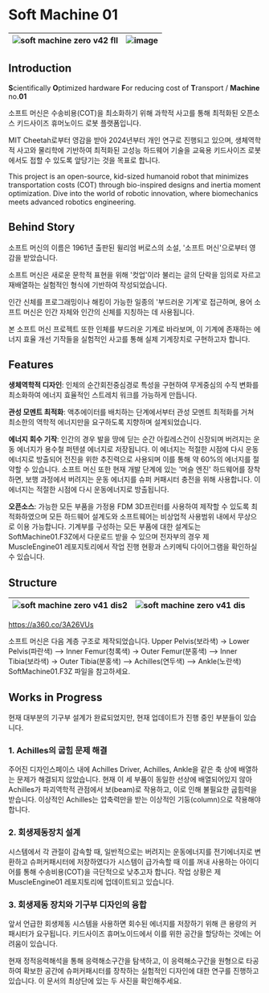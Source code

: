 # Soft Machine 01


![soft machine zero v42 fll](https://github.com/user-attachments/assets/a66a63b1-a3b4-4041-85fa-c523e927985c)| ![image](https://github.com/user-attachments/assets/018fb950-79fd-474e-acaf-8e5481559526)
--|--|


## Introduction
**S**cientifically **O**ptimized hardware **F**or reducing cost of **T**ransport / **Machine** no.**01**

소프트 머신은 수송비용(COT)을 최소화하기 위해 과학적 사고를 통해 최적화된 오픈소스 키드사이즈 휴머노이드 로봇 플랫폼입니다.

MIT Cheetah로부터 영감을 받아 2024년부터 개인 연구로 진행되고 있으며, 생체역학적 사고와 물리학에 기반하여 최적화된 고성능 하드웨어 기술을 교육용 키드사이즈 로봇에서도 접할 수 있도록 앞당기는 것을 목표로 합니다.

This project is an open-source, kid-sized humanoid robot that minimizes transportation costs (COT) through bio-inspired designs and inertia moment optimization. Dive into the world of robotic innovation, where biomechanics meets advanced robotics engineering.

## Behind Story
소프트 머신의 이름은 1961년 출판된 윌리엄 버로스의 소설, '소프트 머신'으로부터 영감을 받았습니다.

소프트 머신은 새로운 문학적 표현을 위해 '컷업'이라 불리는 글의 단락을 임의로 자르고 재배열하는 실험적인 형식에 기반하여 작성되었습니다.

인간 신체를 프로그래밍이나 해킹이 가능한 일종의 '부드러운 기계'로 접근하며, 용어 소프트 머신은 인간 자체와 인간의 신체를 지칭하는 데 사용됩니다.

본 소프트 머신 프로젝트 또한 인체를 부드러운 기계로 바라보며, 이 기계에 존재하는 에너지 효율 개선 기작들을 실험적인 사고를 통해 실제 기계장치로 구현하고자 합니다.

## Features
**생체역학적 디자인**: 인체의 순간회전중심경로 특성을 구현하여 무게중심의 수직 변화를 최소화하여 에너지 효율적인 스트레치 워크를 가능하게 만듭니다.

**관성 모멘트 최적화**: 액추에이터를 배치하는 단계에서부터 관성 모멘트 최적화를 거쳐 최소한의 역학적 에너지만을 요구하도록 지향하며 설계되었습니다.

**에너지 회수 기작**: 인간의 경우 발을 땅에 딛는 순간 아킬레스건이 신장되며 버려지는 운동 에너지가 용수철 퍼텐셜 에너지로 저장됩니다. 이 에너지는 적절한 시점에 다시 운동에너지로 방출되어 전진을 위한 추진력으로 사용되며 이를 통해 약 60%의 에너지를 절약할 수 있습니다.
소프트 머신 또한 현재 개발 단계에 있는 '머슬 엔진' 하드웨어를 장착하면, 보행 과정에서 버려지는 운동 에너지를 슈퍼 커패시터 충전을 위해 사용합니다. 이 에너지는 적절한 시점에 다시 운동에너지로 방출됩니다.

**오픈소스**: 가능한 모든 부품을 가정용 FDM 3D프린터를 사용하여 제작할 수 있도록 최적화하였으며 모든 하드웨어 설계도와 소프트웨어는 비상업적 사용범위 내에서 무상으로 이용 가능합니다.
기계부를 구성하는 모든 부품에 대한 설계도는 SoftMachine01.F3Z에서 다운로드 받을 수 있으며 전자부의 경우 제 MuscleEngine01 레포지토리에서 작업 진행 현황과 스키메틱 다이어그램을 확인하실 수 있습니다.


## Structure
![soft machine zero v41 dis2](https://github.com/user-attachments/assets/67810a04-e44f-4b01-a092-a57b7b74d16b)| ![soft machine zero v41 dis](https://github.com/user-attachments/assets/892d8998-96c8-4a2e-89a4-0fab040ae9f5)
--|--|

https://a360.co/3A26VUs

소프트 머신은 다음 계층 구조로 제작되었습니다.
Upper Pelvis(보라색) -> Lower Pelvis(파란색) --> Inner Femur(청록색) -> Outer Femur(분홍색) --> Inner Tibia(보라색) -> Outer Tibia(분홍색) --> Achilles(연두색) --> Ankle(노란색)
SoftMachine01.F3Z 파일을 참고하세요.


## Works in Progress
현재 대부분의 기구부 설계가 완료되었지만, 현재 업데이트가 진행 중인 부분들이 있습니다.

### 1. Achilles의 굽힘 문제 해결
주어진 디자인스페이스 내에 Achilles Driver, Achilles, Ankle을 같은 축 상에 배열하는 문제가 해결되지 않았습니다. 현재 이 세 부품이 동일한 선상에 배열되어있지 않아 Achilles가 파괴역학적 관점에서 보(beam)로 작용하고, 이로 인해 불필요한 굽힘력을 받습니다. 이상적인 Achilles는 압축력만을 받는 이상적인 기둥(column)으로 작용해야합니다.

### 2. 회생제동장치 설계
시스템에서 각 관절이 감속할 때, 일반적으로는 버려지는 운동에너지를 전기에너지로 변환하고 슈퍼커패시터에 저장하였다가 시스템이 급가속할 때 이를 꺼내 사용하는 아이디어를 통해 수송비용(COT)을 극단적으로 낮추고자 합니다. 작업 상황은 제 MuscleEngine01 레포지토리에 업데이트되고 있습니다.

### 3. 회생제동 장치와 기구부 디자인의 융합
앞서 언급한 회생제동 시스템을 사용하면 회수된 에너지를 저장하기 위해 큰 용량의 커패시터가 요구됩니다. 키드사이즈 휴머노이드에서 이를 위한 공간을 할당하는 것에는 어려움이 있습니다.

현재 정적응력해석을 통해 응력해소구간을 탐색하고, 이 응력해소구간을 원형으로 타공하여 확보한 공간에 슈퍼커패시터를 장착하는 실험적인 디자인에 대한 연구를 진행하고 있습니다. 이 문서의 최상단에 있는 두 사진을 확인해주세요.
